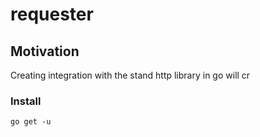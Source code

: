 # requester

## Motivation
Creating integration with the stand http library in go will cr

### Install
```
go get -u 
```
